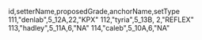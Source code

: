 id,setterName,proposedGrade,anchorName,setType
111,"denlab",5_12A,22,"KPX"
112,"tyria",5_13B, 2,"REFLEX"
113,"hadley",5_11A,6,"NA"
114,"caleb",5_10A,6,"NA"
